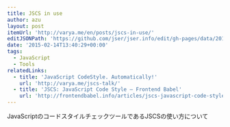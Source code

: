 ```yaml
---
title: JSCS in use
author: azu
layout: post
itemUrl: 'http://varya.me/en/posts/jscs-in-use/'
editJSONPath: 'https://github.com/jser/jser.info/edit/gh-pages/data/2015/02/index.json'
date: '2015-02-14T13:40:29+00:00'
tags:
  - JavaScript
  - Tools
relatedLinks:
  - title: 'JavaScript CodeStyle. Automatically!'
    url: 'http://varya.me/jscs-talk/'
  - title: 'JSCS: JavaScript Code Style — Frontend Babel'
    url: 'http://frontendbabel.info/articles/jscs-javascript-code-style/'
---
```

JavaScriptのコードスタイルチェックツールであるJSCSの使い方について
